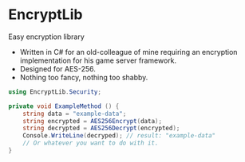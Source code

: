 # EncryptLib
Easy encryption library

- Written in C# for an old-colleague of mine requiring an encryption implementation for his game server framework.
- Designed for AES-256.
- Nothing too fancy, nothing too shabby.

```C#
using EncryptLib.Security;

private void ExampleMethod () {
    string data = "example-data";
    string encrypted = AES256Encrypt(data);
    string decrypted = AES256Decrypt(encrypted);
    Console.WriteLine(decryped); // result: "example-data"
    // Or whatever you want to do with it.
}
```
